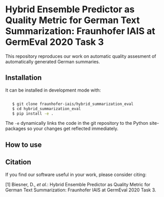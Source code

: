 Hybrid Ensemble Predictor as Quality Metric for German Text Summarization: Fraunhofer IAIS at GermEval 2020 Task 3
======

This repository reproduces our work on automatic quality assesment of automatically generated German summaries.

Installation
--------
It can be installed in development mode with:

```sh

   $ git clone fraunhofer-iais/hybrid_summarization_eval
   $ cd hybrid_summarization_eval
   $ pip install -e .
```
The ``-e`` dynamically links the code in the git repository to the Python site-packages so your changes get
reflected immediately.


How to use
--------

Citation
--------
If you find our software useful in your work, please consider citing:

[1] Biesner, D., *et al.*: Hybrid Ensemble Predictor as Quality Metric for German Text Summarization: Fraunhofer IAIS at GermEval 2020 Task 3. 
